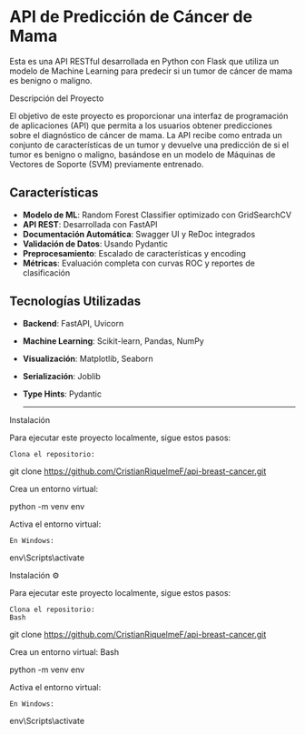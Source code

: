 # API de Predicción de Cáncer de Mama

Esta es una API RESTful desarrollada en Python con Flask que utiliza un modelo de Machine Learning para predecir si un tumor de cáncer de mama es benigno o maligno.

Descripción del Proyecto 

El objetivo de este proyecto es proporcionar una interfaz de programación de aplicaciones (API) que permita a los usuarios obtener predicciones sobre el diagnóstico de cáncer de mama. La API recibe como entrada un conjunto de características de un tumor y devuelve una predicción de si el tumor es benigno o maligno, basándose en un modelo de Máquinas de Vectores de Soporte (SVM) previamente entrenado.

## Características

- **Modelo de ML**: Random Forest Classifier optimizado con GridSearchCV
- **API REST**: Desarrollada con FastAPI
- **Documentación Automática**: Swagger UI y ReDoc integrados
- **Validación de Datos**: Usando Pydantic
- **Preprocesamiento**: Escalado de características y encoding
- **Métricas**: Evaluación completa con curvas ROC y reportes de clasificación

## Tecnologías Utilizadas

- **Backend**: FastAPI, Uvicorn
- **Machine Learning**: Scikit-learn, Pandas, NumPy
- **Visualización**: Matplotlib, Seaborn
- **Serialización**: Joblib
- **Type Hints**: Pydantic

  ---

Instalación 

Para ejecutar este proyecto localmente, sigue estos pasos:

    Clona el repositorio:

git clone https://github.com/CristianRiquelmeF/api-breast-cancer.git

Crea un entorno virtual:

python -m venv env

Activa el entorno virtual:

    En Windows:

env\Scripts\activate

Instalación ⚙️

Para ejecutar este proyecto localmente, sigue estos pasos:

    Clona el repositorio:
    Bash

git clone https://github.com/CristianRiquelmeF/api-breast-cancer.git

Crea un entorno virtual:
Bash

python -m venv env

Activa el entorno virtual:

    En Windows:

env\Scripts\activate
    

